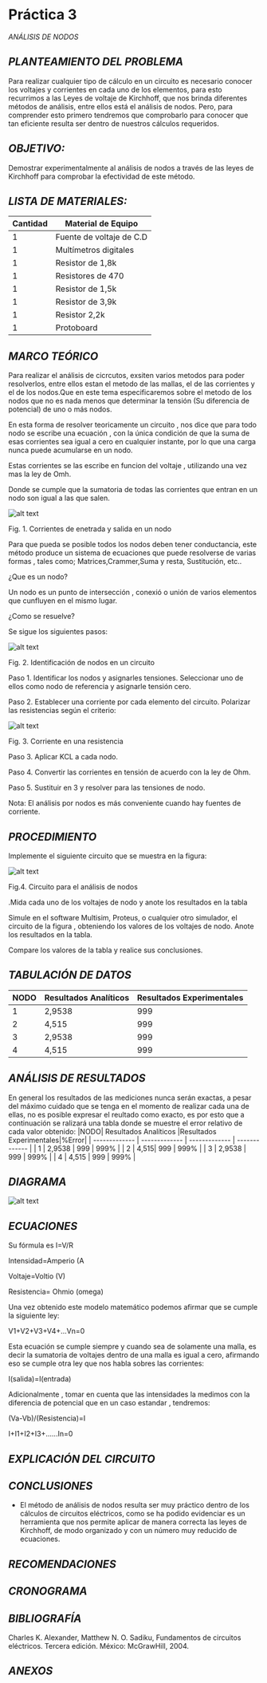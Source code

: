 # Práctica 3
*ANÁLISIS DE NODOS* 

## *PLANTEAMIENTO DEL PROBLEMA*
Para realizar cualquier tipo de cálculo en un circuito es necesario conocer los voltajes y corrientes en cada uno de los elementos, para esto recurrimos a las Leyes de voltaje de Kirchhoff, que nos brinda diferentes métodos de análisis, entre ellos está el análisis de nodos. Pero, para comprender esto primero tendremos que comprobarlo para conocer que tan eficiente resulta ser dentro de nuestros cálculos requeridos.

## *OBJETIVO:*
Demostrar experimentalmente al análisis de nodos  a través de las leyes de Kirchhoff para comprobar la efectividad de este método.


## *LISTA DE MATERIALES:*


| Cantidad | Material de Equipo |
| ------------- | ------------- |
| 1  | Fuente de voltaje de C.D |
| 1  | Multímetros digitales |
|  1 | Resistor de 1,8k  |
|  1 | Resistores de 470  |
| 1 | Resistor de 1,5k  |
| 1  | Resistor de 3,9k  |
|  1  | Resistor    2,2k  |
| 1  | Protoboard      |

## *MARCO TEÓRICO*
Para realizar el análisis de cicrcutos, exsiten varios metodos para poder resolverlos, entre ellos estan el metodo de las mallas, el de las corrientes y el de los nodos.Que en este tema especificaremos sobre el metodo de los nodos que no es nada menos que determinar la tensión (Su diferencia de potencial) de uno o más nodos.

En esta forma de resolver teoricamente un circuito , nos dice que para todo nodo se escribe una ecuación , con la única condición de que la suma de esas corrientes sea igual a cero en cualquier instante, por lo que una carga nunca puede acumularse en un nodo.

Estas corrientes se las escribe en funcion del voltaje , utilizando una vez mas la ley de Omh.

Donde se cumple que la sumatoria de todas las corrientes que entran en un nodo son igual a las que salen.


![alt text](https://github.com/Kevi7k/Practica3/blob/master/Im%C3%A1genes/Diagrama%202.png)


Fig. 1. Corrientes de enetrada y salida en un nodo


Para que pueda se posible todos los nodos deben tener conductancia, este método produce un sistema de ecuaciones que puede resolverse de varias formas , tales como; Matrices,Crammer,Suma y resta, Sustitución, etc..

¿Que es un nodo?

Un nodo es un punto de intersección , conexió o unión de varios elementos que cunfluyen en el mismo lugar.


¿Como se resuelve?

Se sigue los siguientes pasos:


![alt text](https://github.com/Kevi7k/Practica3/blob/master/Im%C3%A1genes/Diagrama%204.png)


Fig. 2. Identificación de nodos en un circuito


Paso 1. Identificar los nodos y asignarles tensiones. Seleccionar uno de ellos como nodo de referencia y asignarle tensión cero.


Paso 2. Establecer una corriente por cada elemento del circuito. Polarizar las resistencias según el criterio:


![alt text](https://github.com/Kevi7k/Practica3/blob/master/Im%C3%A1genes/Diagrama%203.png)


Fig. 3. Corriente en una resistencia


Paso 3. Aplicar KCL a cada nodo.


Paso 4. Convertir las corrientes en tensión de acuerdo con la ley de Ohm.


Paso 5. Sustituir en 3 y resolver para las tensiones de nodo.


Nota: El análisis por nodos es más conveniente cuando hay fuentes de corriente.


## *PROCEDIMIENTO*
Implemente el siguiente circuito que se muestra en la figura:

![alt text](https://github.com/Kevi7k/Practica3/blob/master/Im%C3%A1genes/Diagrama1.png)

Fig.4. Circuito para el análisis de nodos

 .Mida cada uno de los voltajes de nodo y anote los resultados en la tabla
 
 
 Simule en el software Multisim, Proteus, o cualquier otro simulador, el circuito
de la figura , obteniendo los valores de los voltajes de nodo. Anote los resultados en
la tabla.


Compare los valores de la tabla y realice sus conclusiones.


## *TABULACIÓN DE DATOS*
|NODO| Resultados Analíticos |Resultados Experimentales|
| ------------- | ------------- | ------------- |
| 1  | 2,9538 | 999 |
| 2  | 4,515 | 999 |
|  3 | 2,9538 | 999 |
|  4 | 4,515 | 999 |


## *ANÁLISIS DE RESULTADOS*
En general los resultados de las mediciones nunca serán exactas, a pesar del máximo cuidado que se tenga en el momento de realizar cada una de ellas, no es posible expresar el reultado como exacto, es por esto que a continuación se ralizará una tabla donde se muestre  el error relativo de cada valor obtenido:
|NODO| Resultados Analíticos |Resultados Experimentales|%Error|
| ------------- | ------------- | ------------- | ------------- |
| 1  | 2,9538 | 999 | 999% |
| 2  | 4,515| 999 | 999% |
|  3 | 2,9538 | 999 | 999% |
|  4 | 4,515  | 999 | 999% |

## *DIAGRAMA*

![alt text](https://github.com/Kevi7k/Practica3/blob/master/Im%C3%A1genes/Diagrama%205.png)

## *ECUACIONES*

Su fórmula es I=V/R

Intensidad=Amperio (A

Voltaje=Voltio (V)

Resistencia= Ohmio (omega)

Una vez obtenido este modelo matemático podemos afirmar que se cumple la siguiente ley:

V1+V2+V3+V4+...Vn=0

Esta ecuación se cumple siempre y cuando sea de solamente una malla, es decir la sumatoria de voltajes dentro de una malla es igual a cero, afirmando eso se cumple otra ley que nos habla sobres las corrientes:

I(salida)=I(entrada)


Adicionalmente , tomar en cuenta que las intensidades la medimos con la diferencia de potencial que en un caso estandar , tendremos:


(Va-Vb)/(Resistencia)=I


I+I1+I2+I3+......In=0

## *EXPLICACIÓN DEL CIRCUITO*



## *CONCLUSIONES*
- El método de análisis de nodos resulta ser muy práctico dentro  de los cálculos de circuitos eléctricos, como se ha podido evidenciar es un herramienta que nos permite aplicar de manera correcta las leyes de Kirchhoff, de modo organizado y con un número muy reducido de ecuaciones.


## *RECOMENDACIONES*


## *CRONOGRAMA*



## *BIBLIOGRAFÍA*

Charles K. Alexander, Matthew N. O. Sadiku, Fundamentos de circuitos eléctricos. Tercera edición. México: McGrawHill, 2004.

## *ANEXOS*
